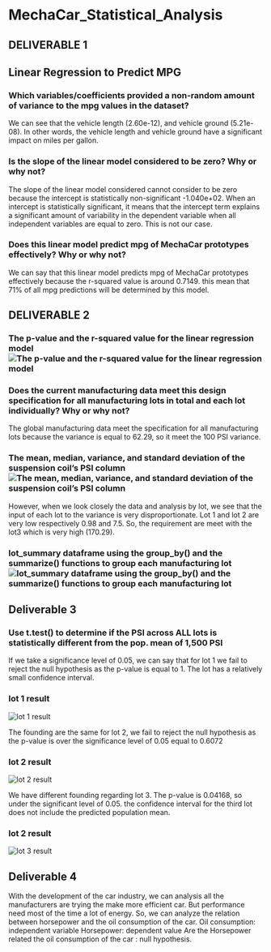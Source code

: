 # MechaCar_Statistical_Analysis

## DELIVERABLE 1
## Linear Regression to Predict MPG

### Which variables/coefficients provided a non-random amount of variance to the mpg values in the dataset?
We can see that the vehicle length (2.60e-12), and vehicle ground (5.21e-08). In other words, the vehicle length and vehicle ground have a significant impact on miles per gallon. 

### Is the slope of the linear model considered to be zero? Why or why not?
The slope of the linear model considered cannot consider to be zero because the intercept is statistically non-significant -1.040e+02.
When an intercept is statistically significant, it means that the intercept term explains a significant amount of variability in the dependent variable when all independent variables are equal to zero.
This is not our case.

### Does this linear model predict mpg of MechaCar prototypes effectively? Why or why not?
We can say that this linear model predicts mpg of MechaCar prototypes effectively because the r-squared value is around 0.7149. this mean that 71% of all mpg predictions will be determined by this model.

## DELIVERABLE 2

### The p-value and the r-squared value for the linear regression model![The p-value and the r-squared value for the linear regression model](https://user-images.githubusercontent.com/89410157/144967081-4430ee95-b8cf-4dd8-8da7-ace7534f499f.png)

### Does the current manufacturing data meet this design specification for all manufacturing lots in total and each lot individually? Why or why not?
The global manufacturing data meet the specification for all manufacturing lots because the variance is equal to 62.29, so it meet the 100 PSI variance.

### The mean, median, variance, and standard deviation of the suspension coil’s PSI column![The mean, median, variance, and standard deviation of the suspension coil’s PSI column](https://user-images.githubusercontent.com/89410157/144967197-0b541df8-acbe-4613-a063-13b580d2518c.png)

However, when we look closely the data and analysis by lot, we see that the input of each lot to the variance is very disproportionate. Lot 1 and lot 2 are very low respectively 0.98 and 7.5. So, the requirement are meet with the lot3 which is very high (170.29). 

### lot_summary dataframe using the group_by() and the summarize() functions to group each manufacturing lot![lot_summary dataframe using the group_by() and the summarize() functions to group each manufacturing lot](https://user-images.githubusercontent.com/89410157/144967386-8bbe9ef1-8af1-4347-aed0-a9fadf598411.png)

## Deliverable 3 
### Use t.test() to determine if the PSI across ALL lots is statistically different from the pop. mean of 1,500 PSI
If we take a significance level of 0.05, we can say that for lot 1 we fail to reject the null hypothesis as the p-value is equal to 1. The lot has a relatively small confidence interval.
### lot 1 result
![lot 1 result](https://user-images.githubusercontent.com/89410157/144967931-522b9f91-5269-4969-9ad0-63b2b627282a.png)

The founding are the same for lot 2, we fail to reject the null hypothesis as the p-value is over the significance level of 0.05 equal to 0.6072
### lot 2 result
![lot 2 result](https://user-images.githubusercontent.com/89410157/144968142-04b2f5f9-0938-42fe-86b1-8492d6e3d6e1.png)

We have different founding regarding lot 3. The p-value is 0.04168, so under the significant level of 0.05.  the confidence interval for the third lot does not include the predicted population mean.

### lot 2 result
![lot 3 result](https://user-images.githubusercontent.com/89410157/144968268-58c279f5-e68e-46d1-bf39-d0f160ec3709.png)

## Deliverable 4
With the development of the car industry, we can analysis all the manufacturers are trying the make more efficient car. But performance need most of the time a lot of energy. So, we can analyze the relation between horsepower and the oil consumption of the car.
 Oil consumption: independent variable
Horsepower: dependent value 
Are the Horsepower related the oil consumption of the car : null hypothesis.



